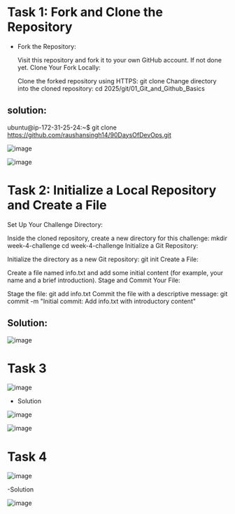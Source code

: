 # Task 1: Fork and Clone the Repository
- Fork the Repository:

  Visit this repository and fork it to your own GitHub account. If not done yet.
  Clone Your Fork Locally:

  Clone the forked repository using HTTPS:
  git clone <your-fork-url>
  Change directory into the cloned repository:
  cd 2025/git/01_Git_and_Github_Basics

## solution:

ubuntu@ip-172-31-25-24:~$ git clone https://github.com/raushansingh14/90DaysOfDevOps.git

 ![image](https://github.com/user-attachments/assets/9144439d-bfc2-425e-ad4f-8e27e00a5055)



![image](https://github.com/user-attachments/assets/0b18fcbd-f3f6-457b-9528-441af8d4ad11)





# Task 2: Initialize a Local Repository and Create a File
Set Up Your Challenge Directory:

Inside the cloned repository, create a new directory for this challenge:
mkdir week-4-challenge
cd week-4-challenge
Initialize a Git Repository:

Initialize the directory as a new Git repository:
git init
Create a File:

Create a file named info.txt and add some initial content (for example, your name and a brief introduction).
Stage and Commit Your File:

Stage the file:
git add info.txt
Commit the file with a descriptive message:
git commit -m "Initial commit: Add info.txt with introductory content"

## Solution:

![image](https://github.com/user-attachments/assets/707b831e-3b3b-4d01-a062-f7a45a024c2e)



# Task 3

![image](https://github.com/user-attachments/assets/4e3db581-7296-422d-b86d-c20fafa86713)

- Solution

![image](https://github.com/user-attachments/assets/e2645304-9cca-4210-a658-43034720e8cb)

![image](https://github.com/user-attachments/assets/5b357f8e-9f93-44fc-a53a-25ab4b95fa9a)


# Task 4

![image](https://github.com/user-attachments/assets/99f8a261-5e98-4c0f-97a3-d9bb9778742d)

-Solution

![image](https://github.com/user-attachments/assets/d4a52417-8f8a-4388-9794-e2a449d1b07b)









